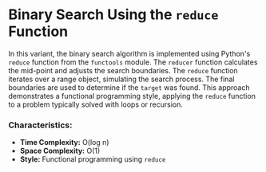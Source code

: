 # Binary Search Using the `reduce` Function

In this variant, the binary search algorithm is implemented using Python's `reduce` function from the `functools` module. The `reducer` function calculates the mid-point and adjusts the search boundaries. The `reduce` function iterates over a range object, simulating the search process. The final boundaries are used to determine if the `target` was found. This approach demonstrates a functional programming style, applying the `reduce` function to a problem typically solved with loops or recursion.

### Characteristics:
- **Time Complexity:** O(log n)
- **Space Complexity:** O(1)
- **Style:** Functional programming using `reduce`
